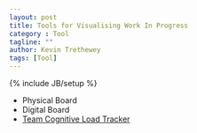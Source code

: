 ```yaml
---
layout: post
title: Tools for Visualising Work In Progress
category : Tool
tagline: ""
author: Kevin Trethewey
tags: [Tool]
---
```

{% include JB/setup %}

* Physical Board
* Digital Board
* [Team Cognitive Load Tracker](/tool/CognitiveLoadTracker)

